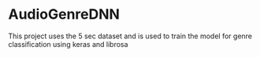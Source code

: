 # AudioGenreDNN

This project uses the 5 sec dataset and is used to train the model for genre classification using keras and librosa
